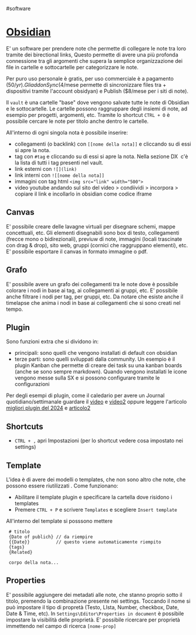 #software

# [Obsidian](https://obsidian.md/)
E' un software per prendere note che permette di collegare le note tra loro tramite dei birectional links, Questo permette di avere una più profonda connessione tra gli argomenti che supera la semplice organizzazione dei file in cartelle e sottocartelle per categorizzare le note.

Per puro uso personale è gratis, per uso commerciale è a pagamento (50$/yr). Gli addon Sync (4$/mese permette di sincronizzare files tra + dispositivi tramite l'account obsidyan) e Publish ($8/mese per i siti di note).

Il `vault` è una cartelle "base" dove vengono salvate tutte le note di Obsidian e le sottocartelle.
Le cartelle possono raggruppare degli insiemi di note, ad esempio per progetti, argomenti, etc.
Tramite lo shortcut `CTRL + O` è possibile cercare le note per titolo anche dentro le cartelle.
  
All'interno di ogni singola nota è possibile inserire:
- collegamenti (o backlink) con `[[nome della nota]]` e cliccando su di essi si apre la nota.
- tag con `#tag` e cliccando su di essi si apre la nota. Nella sezione DX  c'è la lista di tutti i tag presenti nel vault.
- link esterni con `![](link)`
- link interni con `![[nome della nota]]`
- immagini con tag html `<img src="link" width="500">`
- video youtube andando sul sito del video > condiividi > incorpora > copiare il link e incollarlo in obsidian come codice iframe
  
## Canvas
E' possibile creare delle lavagne virtuali per disegnare schemi, mappe concettuali, etc. Gli elementi disegnabili sono box di testo, collegamenti (frecce mono o bidirezionali), previuw di note, immagini (locali trascinate con drag & drop), sito web, gruppi (cornici che raggruppano elementi), etc.
E' possibile esportare il canvas in formato immagine o pdf.

## Grafo
E' possibile avere un grafo dei collegamenti tra le note dove è possibile colorare i nodi in base ai tag, ai collegamenti ai gruppi, etc. E' possibile anche filtrare i nodi per tag, per gruppi, etc. Da notare che esiste anche il timelapse che anima i nodi in base ai collegamenti che si sono creati nel tempo.

## Plugin
Sono funzioni extra che si dividono in:
- principali: sono quelli che vengono installati di default con obsidian
- terze parti: sono quelli sviluppati dalla community. Un esempio è il plugin Kanban che permette di creare dei task su una kanban boards (anche se sono sempre markdown). Quando vengono installati le icone vengono messe sulla SX e si possono configurare tramite le configurazioni

Per degli esempi di plugin, come il caledario per avere un Journal quotidiano/settimanale guardare il [video](https://www.youtube.com/watch?v=Byy-QNgtHIg&ab_channel=FromSergio) e [video2](https://www.youtube.com/watch?v=cBm95iCcX2E&ab_channel=FromSergio) oppure leggere l'articolo [migliori plugin del 2024](https://thesweetsetup.com/a-roundup-of-the-best-obsidian-plugin-in-2024/) e [articolo2](https://dev.to/rubiin/top-obsidian-plugins-to-supercharge-your-note-taking-experience-4p8e)

## Shortcuts
- `CTRL + ,` apri Impostazioni (per lo shortcut vedere cosa impostato nei settings)
## Template
L'idea è di avere dei modelli o templates, che non sono altro che note, che possono essere riutilizzati . Come funzionano:
- Abilitare il template plugin e specificare la cartella dove risidono i templates 
-  Premere `CTRL + P` e scrivere `Templates` e scegliere `Insert template`

All'interno del template si posssono mettere
```
 # titolo
 {Date of publich} // da riempire
 {{Date}}          // questo viene automaticamente riempito
 {tags}
 {Related}
 
 corpo della nota...
```

## Properties
E' possibile aggiungere dei metadati alle note, che stanno proprio sotto il titolo, premendo la combinazione presente nei settings. Toccando il nome si può impostare il tipo di propretà (Testo, LIsta, Number, checkbox, Date, Date & Time, etc). In `Settings\Editor\Properties in document` è possibile impostare la visibilità delle proprietà. E' possibile ricercare per proprietà immettendo nel campo di ricerca `[nome-prop]`

